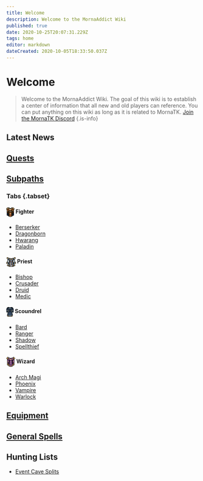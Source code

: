 ```yaml
---
title: Welcome
description: Welcome to the MornaAddict Wiki
published: true
date: 2020-10-25T20:07:31.229Z
tags: home
editor: markdown
dateCreated: 2020-10-05T18:33:50.037Z
---
```


# Welcome
> Welcome to the MornaAddict Wiki. The goal of this wiki is to establish a center of information that all new and old players can reference. You can put anything on this wiki as long as it is related to MornaTK. [Join the MornaTK Discord](https://discord.gg/2Usd7xU)
{.is-info}

## Latest News


## [Quests](/en/Quests)

## [Subpaths](/en/Subpaths)

### Tabs {.tabset}
#### <span style="pointer-events: none; "><img src="/images/icons/fightericon.png" style="vertical-align: middle;" /> Fighter</span>

- [Berserker](/en/Subpaths/Fighter/Berserker)
- [Dragonborn](/en/Subpaths/Fighter/Dragonborn)
- [Hwarang](/en/Subpaths/Fighter/Hwarang)
- [Paladin](/en/Subpaths/Fighter/Paladin)


#### <span style="pointer-events: none; "><img src="/images/icons/priesticon.png" style="vertical-align: middle;" /> Priest</span>
- [Bishop](/en/Subpaths/Priest/Bishop)
- [Crusader](/en/Subpaths/Priest/Crusader)
- [Druid](/en/Subpaths/Priest/Druid)
- [Medic](/en/Subpaths/Priest/Medic)

#### <span style="pointer-events: none; "><img src="/images/icons/scoundrelicon.png" style="vertical-align: middle;" /> Scoundrel</span>
- [Bard](/en/Subpaths/Scoundrel/Bard)
- [Ranger](/en/Subpaths/Scoundrel/Ranger)
- [Shadow](/en/Subpaths/Scoundrel/Shadow)
- [Spellthief](/en/Subpaths/Scoundrel/Spellthief)

#### <span style="pointer-events: none; "><img src="/images/icons/wizardicon.png" style="vertical-align: middle;" /> Wizard</span>
- [Arch Magi](/en/Subpaths/Wizard/ArchMagi)
- [Phoenix](/en/Subpaths/Wizard/Phoenix)
- [Vampire](/en/Subpaths/Wizard/Vampire)
- [Warlock](/en/Subpaths/Wizard/Warlock)

## [Equipment](/en/Equipment)

## [General Spells](/en/Spells/General)


## Hunting Lists
- [Event Cave Splits](/en/Hunting/CaveSplits)
